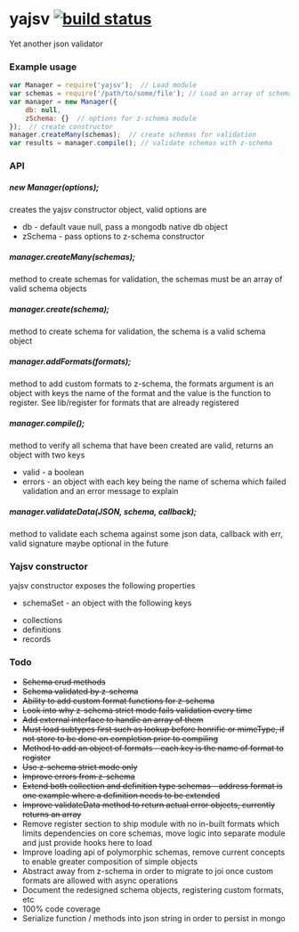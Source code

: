 # yajsv [![build status](https://travis-ci.org/simon-p-r/yajsv.svg?branch=master)](https://travis-ci.org/simon-p-r/yajsv)

Yet another json validator

### Example usage

```js
var Manager = require('yajsv');  // Load module
var schemas = require('/path/to/some/file'); // Load an array of schema objects
var manager = new Manager({
    db: null,
    zSchema: {}  // options for z-schema module
});  // create constructor
manager.createMany(schemas);  // create schemas for validation
var results = manager.compile(); // validate schemas with z-schema

```

### API

##### new Manager(options);

creates the yajsv constructor object, valid options are
+ db - default vaue null, pass a mongodb native db object
+ zSchema - pass options to z-schema constructor


##### manager.createMany(schemas);

method to create schemas for validation, the schemas must be an array of valid schema objects

##### manager.create(schema);

method to create schema for validation, the schema is a valid schema object

##### manager.addFormats(formats);

method to add custom formats to z-schema, the formats argument is an object with keys the name of the format and the value is the function to register.  See lib/register for formats that are already registered

##### manager.compile();

method to verify all schema that have been created are valid, returns an object with two keys
+  valid - a boolean
+  errors - an object with each key being the name of schema which failed validation and an error message to explain

##### manager.validateData(JSON, schema, callback);

method to validate each schema against some json data, callback with err, valid signature maybe optional in the future

### Yajsv constructor

yajsv constructor exposes the following properties
+ schemaSet - an object with the following keys
 * collections
 * definitions
 * records


### Todo
+ ~~Schema crud methods~~
+ ~~Schema validated by z-schema~~
+ ~~Ability to add custom format functions for z-schema~~
+ ~~Look into why z-schema strict mode fails validation every time~~
+ ~~Add external interface to handle an array of them~~
+ ~~Must load subtypes first such as lookup before honrific or mimeType, if not store to be done on completion prior to compiling~~
+ ~~Method to add an object of formats - each key is the name of format to register~~
+ ~~Use z-schema strict mode only~~
+ ~~Improve errors from z-schema~~
+ ~~Extend both collection and definition type schemas - address format is one example where a definition needs to be extended~~
+ ~~Improve validateData method to return actual error objects, currently returns an array~~
+ Remove register section to ship module with no in-built formats which limits dependencies on core schemas, move logic into separate module and just provide hooks here to load
+ Improve loading api of polymorphic schemas, remove current concepts to enable greater composition of simple objects
+ Abstract away from z-schema in order to migrate to joi once custom formats are allowed with async operations 
+ Document the redesigned schema objects, registering custom formats, etc
+ 100% code coverage
+ Serialize function / methods into json string in order to persist in mongo

